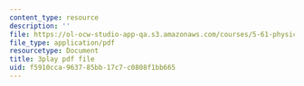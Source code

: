 ```yaml
---
content_type: resource
description: ''
file: https://ol-ocw-studio-app-qa.s3.amazonaws.com/courses/5-61-physical-chemistry-fall-2017/f5910cca963785bb17c7c0808f1bb665_N4vMgwWT-80.pdf
file_type: application/pdf
resourcetype: Document
title: 3play pdf file
uid: f5910cca-9637-85bb-17c7-c0808f1bb665
---
```

